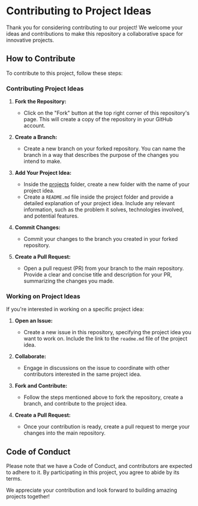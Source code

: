 

# Contributing to Project Ideas

Thank you for considering contributing to our project! We welcome your ideas and contributions to make this repository a collaborative space for innovative projects.

## How to Contribute

To contribute to this project, follow these steps:

### Contributing Project Ideas

1. **Fork the Repository:**
   - Click on the "Fork" button at the top right corner of this repository's page. This will create a copy of the repository in your GitHub account.

2. **Create a Branch:**
   - Create a new branch on your forked repository. You can name the branch in a way that describes the purpose of the changes you intend to make.

3. **Add Your Project Idea:**
   - Inside the [projects](https://github.com/MichealCodez/awesome-project-ideas/projects) folder, create a new folder with the name of your project idea.
   - Create a `README.md` file inside the project folder and provide a detailed explanation of your project idea. Include any relevant information, such as the problem it solves, technologies involved, and potential features.

4. **Commit Changes:**
   - Commit your changes to the branch you created in your forked repository.

5. **Create a Pull Request:**
   - Open a pull request (PR) from your branch to the main repository. Provide a clear and concise title and description for your PR, summarizing the changes you made.

### Working on Project Ideas

If you're interested in working on a specific project idea:

1. **Open an Issue:**
   - Create a new issue in this repository, specifying the project idea you want to work on. Include the link to the `readme.md` file of the project idea.

2. **Collaborate:**
   - Engage in discussions on the issue to coordinate with other contributors interested in the same project idea.

3. **Fork and Contribute:**
   - Follow the steps mentioned above to fork the repository, create a branch, and contribute to the project idea.

4. **Create a Pull Request:**
   - Once your contribution is ready, create a pull request to merge your changes into the main repository.

## Code of Conduct

Please note that we have a Code of Conduct, and contributors are expected to adhere to it. By participating in this project, you agree to abide by its terms.

We appreciate your contribution and look forward to building amazing projects together!
